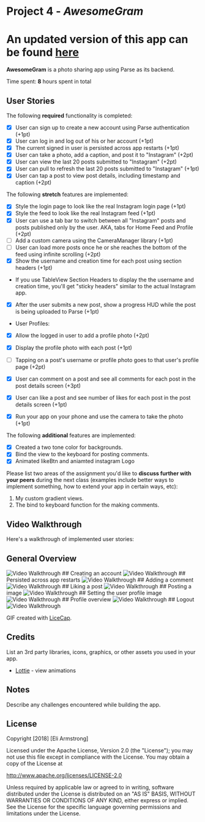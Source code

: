 # Project 4 - *AwesomeGram*

# An updated version of this app can be found [here](https://github.com/MagicianMedicine/SoAwesomeGram)

**AwesomeGram** is a photo sharing app using Parse as its backend.

Time spent: **8** hours spent in total

## User Stories

The following **required** functionality is completed:

- [x] User can sign up to create a new account using Parse authentication (+1pt)
- [x] User can log in and log out of his or her account (+1pt)
- [x] The current signed in user is persisted across app restarts (+1pt)
- [x] User can take a photo, add a caption, and post it to "Instagram" (+2pt)
- [x] User can view the last 20 posts submitted to "Instagram" (+2pt)
- [x] User can pull to refresh the last 20 posts submitted to "Instagram" (+1pt)
- [x] User can tap a post to view post details, including timestamp and caption (+2pt)

The following **stretch** features are implemented:

- [x] Style the login page to look like the real Instagram login page (+1pt)
- [x] Style the feed to look like the real Instagram feed (+1pt)
- [x] User can use a tab bar to switch between all "Instagram" posts and posts published only by the user. AKA, tabs for Home Feed and Profile (+2pt)
- [ ] Add a custom camera using the CameraManager library (+1pt)
- [ ] User can load more posts once he or she reaches the bottom of the feed using infinite scrolling (+2pt)
- [x] Show the username and creation time for each post using section headers (+1pt)
- If you use TableView Section Headers to display the the username and creation time, you'll get "sticky headers" similar to the actual Instagram app.
- [x] After the user submits a new post, show a progress HUD while the post is being uploaded to Parse (+1pt)
- User Profiles:
- [x] Allow the logged in user to add a profile photo (+2pt)
- [x] Display the profile photo with each post (+1pt)
- [ ] Tapping on a post's username or profile photo goes to that user's profile page (+2pt)
- [x] User can comment on a post and see all comments for each post in the post details screen (+3pt)
- [x] User can like a post and see number of likes for each post in the post details screen (+1pt)
- [x] Run your app on your phone and use the camera to take the photo (+1pt)


The following **additional** features are implemented:

- [x] Created a two tone color for backgrounds.
- [x] Bind the view to the keyboard for posting comments.
- [x] Animated likeBtn and aniamted instagram Logo

Please list two areas of the assignment you'd like to **discuss further with your peers** during the next class (examples include better ways to implement something, how to extend your app in certain ways, etc):

1. My custom gradient views.
2. The bind to keyboard function for the making comments.

## Video Walkthrough

Here's a walkthrough of implemented user stories:

## General Overview
<img src="/gifs/instaGram.gif?raw=true" width="" alt= 'Video Walkthrough'>
## Creating an account
<img src="/gifs/instaGramLogin.gif?raw=true" width="" alt= 'Video Walkthrough'>
## Persisted across app restarts
<img src="/gifs/instaGramUserStays.gif?raw=true" width="" alt= 'Video Walkthrough'>
## Adding a comment
<img src="/gifs/instaGramAddComment.gif?raw=true" width="" alt= 'Video Walkthrough'>
## Liking a post
<img src="/gifs/instaGramLikeBtn.gif?raw=true" width="" alt= 'Video Walkthrough'>
## Posting a image
<img src="/gifs/instaGramPost.gif?raw=true" width="" alt= 'Video Walkthrough'>
## Setting the user profile image
<img src="/gifs/instaGramUserImage.gif?raw=true" width="" alt= 'Video Walkthrough'>
## Profile overview
<img src="/gifs/instaGramuserImgDetail.gif?raw=true" width="" alt= 'Video Walkthrough'>
## Logout
<img src="/gifs/instaGramLogOut.gif?raw=true" width="" alt= 'Video Walkthrough'>

GIF created with [LiceCap](http://www.cockos.com/licecap/).

## Credits

List an 3rd party libraries, icons, graphics, or other assets you used in your app.

- [Lottie](https://github.com/airbnb/lottie-ios) - view animations


## Notes

Describe any challenges encountered while building the app.

## License

Copyright [2018] [Eli Armstrong]

Licensed under the Apache License, Version 2.0 (the "License");
you may not use this file except in compliance with the License.
You may obtain a copy of the License at

http://www.apache.org/licenses/LICENSE-2.0

Unless required by applicable law or agreed to in writing, software
distributed under the License is distributed on an "AS IS" BASIS,
WITHOUT WARRANTIES OR CONDITIONS OF ANY KIND, either express or implied.
See the License for the specific language governing permissions and
limitations under the License.
